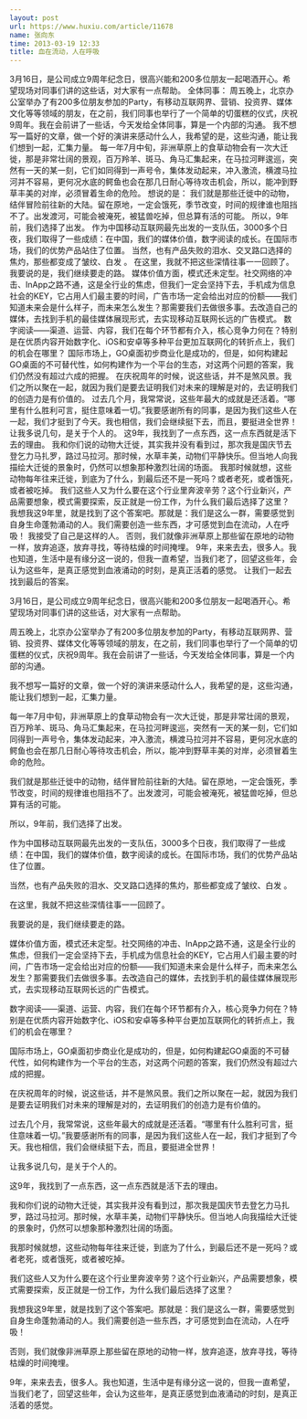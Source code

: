```yaml
---
layout: post
url: https://www.huxiu.com/article/11678
name: 张向东
time: 2013-03-19 12:33
title: 血在流动，人在呼吸
---
```

3月16日，是公司成立9周年纪念日，很高兴能和200多位朋友一起喝酒开心。希望现场对同事们讲的这些话，对大家有一点帮助。 全体同事： 周五晚上，北京办公室举办了有200多位朋友参加的Party，有移动互联网界、营销、投资界、媒体文化等等领域的朋友，在之前，我们同事也举行了一个简单的切蛋糕的仪式，庆祝9周年。我在会前讲了一些话，今天发给全体同事，算是一个内部的沟通。 我不想写一篇好的文章，做一个好的演讲来感动什么人，我希望的是，这些沟通，能让我们想到一起，汇集力量。 每一年7月中旬，非洲草原上的食草动物会有一次大迁徙，那是非常壮阔的景观，百万羚羊、斑马、角马汇集起来，在马拉河畔逡巡，突然有一天的某一刻，它们如同得到一声号令，集体发动起来，冲入激流，横渡马拉河并不容易，更何况水底的鳄鱼也会在那几日耐心等待攻击机会，所以，能冲到野草丰美的对岸，必须冒着生命的危险。 想说的是： 我们就是那些迁徙中的动物，结伴冒险前往新的大陆。留在原地，一定会饿死，季节改变，时间的规律谁也阻挡不了。出发渡河，可能会被淹死，被猛兽吃掉，但总算有活的可能。 所以，9年前，我们选择了出发。 作为中国移动互联网最先出发的一支队伍，3000多个日夜，我们取得了一些成绩：在中国，我们的媒体价值，数字阅读的成长。在国际市场，我们的优势产品站住了位置。 当然，也有产品失败的泪水、交叉路口选择的焦灼，那些都变成了皱纹、白发 。 在这里，我就不把这些深情往事一一回顾了。 我要说的是，我们继续要走的路。 媒体价值方面，模式还未定型。社交网络的冲击、InApp之路不通，这是全行业的焦虑，但我们一定会坚持下去，手机成为信息社会的KEY，它占用人们最主要的时间，广告市场一定会给出对应的份额——我们知道未来会是什么样子，而未来怎么发生？那需要我们去做很多事。去改造自己的媒体，去找到手机的最佳媒体展现形式，去实现移动互联网长远的广告模式。 数字阅读——渠道、运营、内容，我们在每个环节都有介入，核心竞争力何在？特别是在优质内容开始数字化、iOS和安卓等多种平台更加互联网化的转折点上，我们的机会在哪里？ 国际市场上，GO桌面初步商业化是成功的，但是，如何构建起GO桌面的不可替代性，如何构建作为一个平台的生态，对这两个问题的答案，我们仍然没有超过六成的把握。 在庆祝周年的时候，说这些话，并不是煞风景。我们之所以聚在一起，就因为我们是要去证明我们对未来的理解是对的，去证明我们的创造力是有价值的。 过去几个月，我常常说，这些年最大的成就是还活着。“哪里有什么胜利可言，挺住意味着一切。”我要感谢所有的同事，是因为我们这些人在一起，我们才挺到了今天。我也相信，我们会继续挺下去，而且，要挺进全世界！ 让我多说几句，是关于个人的。 这9年，我找到了一点东西，这一点东西就是活下去的理由。 我和你们说的动物大迁徙，其实我并没有看到过，那次我是国庆节去登乞力马扎罗，路过马拉河。那时候，水草丰美，动物们平静快乐。但当地人向我描绘大迁徙的景象时，仍然可以想象那种激烈壮阔的场面。 我那时候就想，这些动物每年往来迁徙，到底为了什么，到最后还不是一死吗？或者老死，或者饿死，或者被吃掉。 我们这些人又为什么要在这个行业里奔波辛劳？这个行业新兴，产品需要想象，模式需要探索，反正就是一份工作，为什么我们最后选择了这里？ 我想我这9年里，就是找到了这个答案吧。那就是：我们是这么一群，需要感觉到自身生命蓬勃涌动的人。我们需要创造一些东西，才可感觉到血在流动，人在呼吸！ 我接受了自己是这样的人。 否则，我们就像非洲草原上那些留在原地的动物一样，放弃追逐，放弃寻找，等待枯燥的时间掩埋。 9年，来来去去，很多人。我也知道，生活中是有缘分这一说的，但我一直希望，当我们老了，回望这些年，会认为这些年，是真正感觉到血液涌动的时刻，是真正活着的感觉。 让我们一起去找到最后的答案。

3月16日，是公司成立9周年纪念日，很高兴能和200多位朋友一起喝酒开心。希望现场对同事们讲的这些话，对大家有一点帮助。

周五晚上，北京办公室举办了有200多位朋友参加的Party，有移动互联网界、营销、投资界、媒体文化等等领域的朋友，在之前，我们同事也举行了一个简单的切蛋糕的仪式，庆祝9周年。我在会前讲了一些话，今天发给全体同事，算是一个内部的沟通。

我不想写一篇好的文章，做一个好的演讲来感动什么人，我希望的是，这些沟通，能让我们想到一起，汇集力量。

每一年7月中旬，非洲草原上的食草动物会有一次大迁徙，那是非常壮阔的景观，百万羚羊、斑马、角马汇集起来，在马拉河畔逡巡，突然有一天的某一刻，它们如同得到一声号令，集体发动起来，冲入激流，横渡马拉河并不容易，更何况水底的鳄鱼也会在那几日耐心等待攻击机会，所以，能冲到野草丰美的对岸，必须冒着生命的危险。

我们就是那些迁徙中的动物，结伴冒险前往新的大陆。留在原地，一定会饿死，季节改变，时间的规律谁也阻挡不了。出发渡河，可能会被淹死，被猛兽吃掉，但总算有活的可能。

所以，9年前，我们选择了出发。

作为中国移动互联网最先出发的一支队伍，3000多个日夜，我们取得了一些成绩：在中国，我们的媒体价值，数字阅读的成长。在国际市场，我们的优势产品站住了位置。

当然，也有产品失败的泪水、交叉路口选择的焦灼，那些都变成了皱纹、白发 。

在这里，我就不把这些深情往事一一回顾了。

我要说的是，我们继续要走的路。

媒体价值方面，模式还未定型。社交网络的冲击、InApp之路不通，这是全行业的焦虑，但我们一定会坚持下去，手机成为信息社会的KEY，它占用人们最主要的时间，广告市场一定会给出对应的份额——我们知道未来会是什么样子，而未来怎么发生？那需要我们去做很多事。去改造自己的媒体，去找到手机的最佳媒体展现形式，去实现移动互联网长远的广告模式。

数字阅读——渠道、运营、内容，我们在每个环节都有介入，核心竞争力何在？特别是在优质内容开始数字化、iOS和安卓等多种平台更加互联网化的转折点上，我们的机会在哪里？

国际市场上，GO桌面初步商业化是成功的，但是，如何构建起GO桌面的不可替代性，如何构建作为一个平台的生态，对这两个问题的答案，我们仍然没有超过六成的把握。

在庆祝周年的时候，说这些话，并不是煞风景。我们之所以聚在一起，就因为我们是要去证明我们对未来的理解是对的，去证明我们的创造力是有价值的。

过去几个月，我常常说，这些年最大的成就是还活着。“哪里有什么胜利可言，挺住意味着一切。”我要感谢所有的同事，是因为我们这些人在一起，我们才挺到了今天。我也相信，我们会继续挺下去，而且，要挺进全世界！

让我多说几句，是关于个人的。

这9年，我找到了一点东西，这一点东西就是活下去的理由。

我和你们说的动物大迁徙，其实我并没有看到过，那次我是国庆节去登乞力马扎罗，路过马拉河。那时候，水草丰美，动物们平静快乐。但当地人向我描绘大迁徙的景象时，仍然可以想象那种激烈壮阔的场面。

我那时候就想，这些动物每年往来迁徙，到底为了什么，到最后还不是一死吗？或者老死，或者饿死，或者被吃掉。

我们这些人又为什么要在这个行业里奔波辛劳？这个行业新兴，产品需要想象，模式需要探索，反正就是一份工作，为什么我们最后选择了这里？

我想我这9年里，就是找到了这个答案吧。那就是：我们是这么一群，需要感觉到自身生命蓬勃涌动的人。我们需要创造一些东西，才可感觉到血在流动，人在呼吸！

否则，我们就像非洲草原上那些留在原地的动物一样，放弃追逐，放弃寻找，等待枯燥的时间掩埋。

9年，来来去去，很多人。我也知道，生活中是有缘分这一说的，但我一直希望，当我们老了，回望这些年，会认为这些年，是真正感觉到血液涌动的时刻，是真正活着的感觉。

